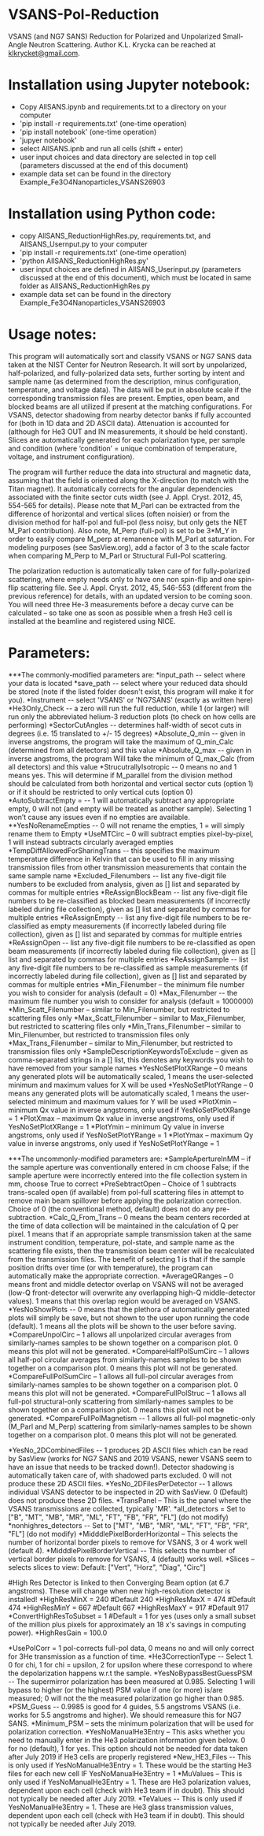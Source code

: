 # VSANS-Pol-Reduction
VSANS (and NG7 SANS) Reduction for Polarized and Unpolarized Small-Angle Neutron Scattering. 
Author K.L. Krycka can be reached at klkrycket@gmail.com.

# Installation using Jupyter notebook:
* Copy AllSANS.ipynb and requirements.txt to a directory on your computer
* 'pip install -r requirements.txt' 	(one-time operation)
* 'pip install notebook'		(one-time operation)
* 'jupyer notebook'
* select AllSANS.ipnb and run all cells (shift + enter)
* user input choices and data directory are selected in top cell (parameters discussed at the end of this document)
* example data set can be found in the directory Example_Fe3O4Nanoparticles_VSANS26903
# Installation using Python code:
* copy AllSANS_ReductionHighRes.py, requirements.txt, and AllSANS_Usernput.py to your computer
* 'pip install -r requirements.txt' 	(one-time operation)
* 'python AllSANS_ReductionHighRes.py'
* user input choices are defined in AllSANS_Userinput.py (parameters discussed at the end of this document), which must be located in same folder as AllSANS_ReductionHighRes.py 
* example data set can be found in the directory Example_Fe3O4Nanoparticles_VSANS26903

# Usage notes:

This program will automatically sort and classify VSANS or NG7 SANS data taken at the NIST Center for Neutron Research. It will sort by unpolarized, half-polarized, and fully-polarized data sets, further sorting by intent and sample name (as determined from the description, minus configuration, temperature, and voltage data). The data will be put in absolute scale if the corresponding transmission files are present. Empties, open beam, and blocked beams are all utilized if present at the matching configurations. For VSANS, detector shadowing from nearby detector banks if fully accounted for (both in 1D data and 2D ASCII data). Attenuation is accounted for (although for He3 OUT and IN measurements, it should be held constant). Slices are automatically generated for each polarization type, per sample and condition (where ‘condition’ = unique combination of temperature, voltage, and instrument configuration).

The program will further reduce the data into structural and magnetic data, assuming that the field is oriented along the X-direction (to match with the Titan magnet). It automatically corrects for the angular dependencies associated with the finite sector cuts width (see J. Appl. Cryst. 2012, 45, 554-565 for details). Please note that M_Parl can be extracted from the difference of horizontal and vertical slices (often noisier) or from the division method for half-pol and full-pol (less noisy, but only gets the NET M_Parl contribution). Also note, M_Perp (full-pol) is set to be 3*M_Y in order to easily compare M_perp at remanence with M_Parl at saturation. For modeling purposes (see SasView.org), add a factor of 3 to the scale factor when comparing M_Perp to M_Parl or Structural Full-Pol scattering.

The polarization reduction is automatically taken care of for fully-polarized scattering, where empty needs only to have one non spin-flip and one spin-flip scattering file. See J. Appl. Cryst. 2012, 45, 546-553 (different from the previous reference) for details, with an updated version to be coming soon. You will need three He-3 measurements before a decay curve can be calculated – so take one as soon as possible when a fresh He3 cell is installed at the beamline and registered using NICE.

# Parameters:

***The commonly-modified parameters are:
*input_path -- select where your data is located
*save_path -- select where your reduced data should be stored (note if the listed folder doesn't exist, this program will make it for you).
*Instrument -- select 'VSANS' or 'NG7SANS' (exactly as written here)
*He3Only_Check -- a zero will run the full reduction, while 1 (or larger) will run only the abbreviated helium-3 reduction plots (to check on how cells are performing)
*SectorCutAngles -- determines half-width of secot cuts in degrees (i.e. 15 translated to +/- 15 degrees)
*Absolute_Q_min -- given in inverse angstroms, the program will take the maximum of Q_min_Calc (determined from all detectors) and this value
*Absolute_Q_max -- given in inverse angstroms, the program Will take the minimum of Q_max_Calc (from all detectors) and this value
*StrucutrallyIsotropic -- 0 means no and 1 means yes. This will determine if M_parallel from the division method should be calculated from both horizontal and vertical sector cuts (option 1) or if it should be restricted to only vertical cuts (option 0)
*AutoSubtractEmpty = -- 1 will automatically subtract any appropriate empty, 0 will not (and empty will be treated as another sample). Selecting 1 won’t cause any issues even if no empties are available.
**YesNoRenameEmpties -- 0 will not rename the empties, 1 = will simply rename them to Empty
*UseMTCirc – 0 will subtract empties pixel-by-pixel, 1 will instead subtracts circularly averaged empties
*TempDiffAllowedForSharingTrans -- this specifies the maximum temperature difference in Kelvin that can be used to fill in any missing transmission files from other transmission measurements that contain the same sample name
*Excluded_Filenumbers -- list any five-digit file numbers to be excluded from analysis, given as [] list and separated by commas for multiple entries 
*ReAssignBlockBeam -- list any five-digit file numbers to be re-classified as blocked beam measurements (if incorrectly labeled during file collection), given as [] list and separated by commas for multiple entries
*ReAssignEmpty -- list any five-digit file numbers to be re-classified as empty measurements (if incorrectly labeled during file collection), given as [] list and separated by commas for multiple entries
*ReAssignOpen -- list any five-digit file numbers to be re-classified as open beam measurements (if incorrectly labeled during file collection), given as [] list and separated by commas for multiple entries
*ReAssignSample -- list any five-digit file numbers to be re-classified as sample measurements (if incorrectly labeled during file collection), given as [] list and separated by commas for multiple entries
*Min_Filenumber – the minimum file number you wish to consider for analysis (default = 0)
*Max_Filenumber -- the maximum file number you wish to consider for analysis (default = 1000000)
*Min_Scatt_Filenumber – similar to Min_Filenumber, but restricted to scattering files only
*Max_Scatt_Filenumber – similar to Max_Filenumber, but restricted to scattering files only
*Min_Trans_Filenumber – similar to Min_Filenumber, but restricted to transmission files only
*Max_Trans_Filenumber – similar to Min_Filenumber, but restricted to transmission files only
*SampleDescriptionKeywordsToExclude – given as comma-separated strings in a [] list, this denotes any keywords you wish to have removed from your sample names
*YesNoSetPlotXRange – 0 means any generated plots will be automatically scaled, 1 means the user-selected minimum and maximum values for X will be used
*YesNoSetPlotYRange – 0 means any generated plots will be automatically scaled, 1 means the user-selected minimum and maximum values for Y will be used
*PlotXmin – minimum Qx value in inverse angstroms, only used if YesNoSetPlotXRange = 1
*PlotXmax – maximum Qx value in inverse angstroms, only used if YesNoSetPlotXRange = 1
*PlotYmin – minimum Qy value in inverse angstroms, only used if YesNoSetPlotYRange = 1
*PlotYmax – maximum Qy value in inverse angstroms, only used if YesNoSetPlotYRange = 1

***The uncommonly-modified parameters are:
*SampleApertureInMM – if the sample aperture was conventionally entered in cm choose False; if the sample aperture were incorrectly entered into the file collection system in mm, choose True to correct
*PreSebtractOpen – Choice of 1 subtracts trans-scaled open (if available) from pol-full scattering files in attempt to remove main beam spillover before applying the polarization correction. Choice of 0 (the conventional method, default) does not do any pre-subtraction.
*Calc_Q_From_Trans – 0 means the beam centers recorded at the time of data collection will be maintained in the calculation of Q per pixel. 1 means that if an appropriate sample transmission taken at the same instrument condition, temperature, pol-state, and sample name as the scattering file exists, then the transmission beam center will be recalculated from the transmission files. The benefit of selecting 1 is that if the sample position drifts over time (or with temperature), the program can automatically make the appropriate correction.
*AverageQRanges – 0 means front and middle detector overlap on VSANS will not be averaged (low-Q front-detector will overwrite any overlapping high-Q middle-detector values). 1 means that this overlap region would be averaged on VSANS.
*YesNoShowPlots -- 0 means that the plethora of automatically generated plots will simply be save, but not shown to the user upon running the code (default). 1 means all the plots will be shown to the user before saving.
*CompareUnpolCirc – 1 allows all unpolarized circular averages from similarly-names samples to be shown together on a comparison plot. 0 means this plot will not be generated.
*CompareHalfPolSumCirc – 1 allows all half-pol circular averages from similarly-names samples to be shown together on a comparison plot. 0 means this plot will not be generated.
*CompareFullPolSumCirc – 1 allows all full-pol circular averages from similarly-names samples to be shown together on a comparison plot. 0 means this plot will not be generated.
*CompareFullPolStruc – 1 allows all full-pol structural-only scattering from similarly-names samples to be shown together on a comparison plot. 0 means this plot will not be generated.
*CompareFullPolMagnetism -- 1 allows all full-pol magnetic-only (M_Parl and M_Perp) scattering from similarly-names samples to be shown together on a comparison plot. 0 means this plot will not be generated.

*YesNo_2DCombinedFiles -- 1 produces 2D ASCII files which can be read by SasView (works for NG7 SANS and 2019 VSANS, newer VSANS seem to have an issue that needs to be tracked down!). Detector shadowing is automatically taken care of, with shadowed parts excluded. 0 will not produce these 2D ASCII files.
*YesNo_2DFilesPerDetector -- 1 allows individual VSANS detector to be inspected in 2D with SasView. 0 (Default) does not produce these 2D files.
*TransPanel – This is the panel where the VSANS transmissions are collected, typically 'MR'.
*all_detectors = Set to ["B", "MT", "MB", "MR", "ML", "FT", "FB", "FR", "FL"] (do not modify)
*nonhighres_detectors  -- Set to ["MT", "MB", "MR", "ML", "FT", "FB", "FR", "FL"] (do not modify)
*MidddlePixelBorderHorizontal – This selects the number of horizontal border pixels to remove for VSANS, 3 or 4 work well (default 4).
*MidddlePixelBorderVertical -- This selects the number of vertical border pixels to remove for VSANS, 4 (default) works well.
*Slices – selects slices to view: Default: ["Vert", "Horz", "Diag", "Circ"]

#High Res Detector is linked to then Converging Beam option (at 6.7 angstroms). These will change when new high-resolution detector is installed!
*HighResMinX = 240 #Default 240
*HighResMaxX = 474 #Default 474
*HighResMinY = 667 #Default 667
*HighResMaxY = 917 #Default 917
*ConvertHighResToSubset = 1 #Default = 1 for yes (uses only a small subset of the million plus pixels for approximately an 18 x's savings in computing power).
*HighResGain = 100.0

*UsePolCorr = 1 pol-corrects full-pol data, 0 means no and will only correct for 3He transmission as a function of time.
*He3CorrectionType -- Select 1. 0 for chi, 1 for chi = upsilon, 2 for upsilon where these correspond to where the depolarization happens w.r.t the sample.
*YesNoBypassBestGuessPSM  -- The supermirror polarization has been measured at  0.985. Selecting 1 will bypass to higher (or the highest) PSM value if one (or more) is/are measured; 0 will not the the measured polarization go higher than 0.985.
*PSM_Guess -- 0.9985 is good for 4 guides, 5.5 angstroms VSANS (i.e. works for 5.5 angstroms and higher). We should remeasure this for NG7 SANS.
*Minimum_PSM – sets the minimum polarization that will be used for polarization correction.
*YesNoManualHe3Entry – This asks whether you need to manually enter in the He3 polarization information given below. 0 for no (default), 1 for yes. This option should not be needed for data taken after July 2019 if He3 cells are properly registered
*New_HE3_Files -- This is only used if YesNoManualHe3Entry = 1. These would be the starting He3 files for each new cell IF YesNoManualHe3Entry = 1
*MuValues – This is only used if YesNoManualHe3Entry = 1. These are He3 polarization values, dependent upon each cell (check with He3 team if in doubt). This should not typically be needed after July 2019.
*TeValues -- This is only used if YesNoManualHe3Entry = 1. These are He3 glass transmission values, dependent upon each cell (check with He3 team if in doubt). This should not typically be needed after July 2019.
